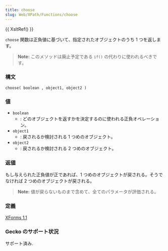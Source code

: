 ```yaml
---
title: choose
slug: Web/XPath/Functions/choose
---
```


{{ XsltRef() }}

`choose` 関数は正負値に基づいて、指定されたオブジェクトのうち 1 つを返します。

> **Note:** このメソッドは廃止予定である `if()` の代わりに使われるべきです。

### 構文

```
choose( boolean , object1, object2 )
```

### 値

- `boolean`
  - : どのオブジェクトを返すかを決定するのに使われる正負オペレーション。
- `object1`
  - : 戻されるか検討される 1 つめのオブジェクト。
- `object2`
  - : 戻されるか検討される 2 つめのオブジェクト。

### 返値

もし与えられた正負値が正であれば、1 つめのオブジェクトが戻される。そうでなければ 2 つめのオブジェクトが戻される。

> **Note:** 値が戻らないものまで含めて、全てのパラメータが評価される。

### 定義

[XForms 1.1](http://www.w3.org/TR/xforms11/#fn-choose)

### Gecko のサポート状況

サポート済み.
